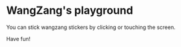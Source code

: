 # WangZang's playground

You can stick wangzang stickers by clicking or touching the screen.

Have fun!